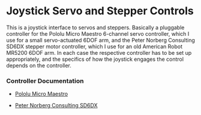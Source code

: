 # Joystick Servo and Stepper Controls

This is a joystick interface to servos and steppers.  Basically a pluggable
controller for the Pololu Micro Maestro 6-channel servo controller, which
I use for a small servo-actuated 6DOF arm, and the Peter Norberg Consulting 
SD6DX stepper motor controller, which I use for an old American Robot 
MR5200 6DOF arm.  In each case the respective controller has to be set up
appropriately, and the specifics of how the joystick engages the control
depends on the controller.



### Controller Documentation

  * [Pololu Micro Maestro](https://www.pololu.com/docs/pdf/0J40/maestro.pdf)

  * [Peter Norberg Consulting SD6DX](https://www.stepperboard.com/PDFDocs/BC6D20NCRouter.pdf)


